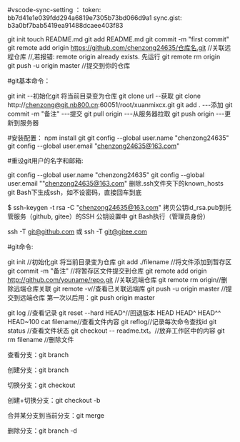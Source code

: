 #vscode-sync-setting ：
token: bb7d41e1e039fdd294a6819e7305b73bd066d9a1
sync.gist: b3a0bf7bab5419ea91488dcaee403f83

git init 
touch README.md
git add README.md
git commit -m "first commit"
git remote add origin https://github.com/chenzong24635/仓库名.git   //关联远程仓库
  //,若报错: remote origin already exists. 先运行  git remote rm origin  	          
git push -u origin master  //提交到你的仓库



#git基本命令：

git init  --初始化git 将当前目录变为仓库
git clone url   --获取  git clone http://chenzong@git.nb800.cn:60051/root/xuanmixcx.git
git add .    ---添加 
git commit  -m "备注"      ---提交 
git pull origin   ---从服务器拉取
git push origin  ---更新到服务器


#安装配置：
npm install git
git config --global user.name "chenzong24635"
git config --global user.email "chenzong24635@163.com"



#重设git用户的名字和邮箱:

git config --global user.name "chenzong24635"
git config --global user.email ""chenzong24635@163.com"
删除.ssh文件夹下的known_hosts 
git Bash下生成ssh，如不设密码，直接回车到底 

$ ssh-keygen -t rsa -C "chenzong24635@163.com"
拷贝公钥id_rsa.pub到托管服务（github, gitee）的SSH 公钥设置中 
git Bash执行（管理员身份） 

ssh -T git@github.com 或 ssh -T git@gitee.com 



#git命令:

git init  //初始化git  将当前目录变为仓库
git add ./filename  //将文件添加到暂存区
git commit -m "备注" //将暂存区文件提交到仓库
git remote add origin http://github.com/youname/repo.git //关联远端仓库
git remote rm origin//删除远端仓库关联
git remote -v//查看已关联远端库
git push -u origin master //提交到远端仓库 第一次以后用：git push origin master

git log //查看记录
git reset --hard HEAD^//回退版本 HEAD HEAD^  HEAD^^ HEAD~100
cat filename//查看文件内容
git reflog//记录每次命令查找id
git status //查看文件状态
git checkout -- readme.txt。//放弃工作区中的内容
git rm filename //删除文件


查看分支：git branch

创建分支：git branch <name>

切换分支：git checkout <name>

创建+切换分支：git checkout -b <name>

合并某分支到当前分支：git merge <name>

删除分支：git branch -d <name>
